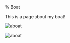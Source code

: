 % Boat

This is a page about my boat!

![aboat](/media/IMG_20160611_151643.jpg)

![aboat](/media/IMG_20160611_151643.jpg)
